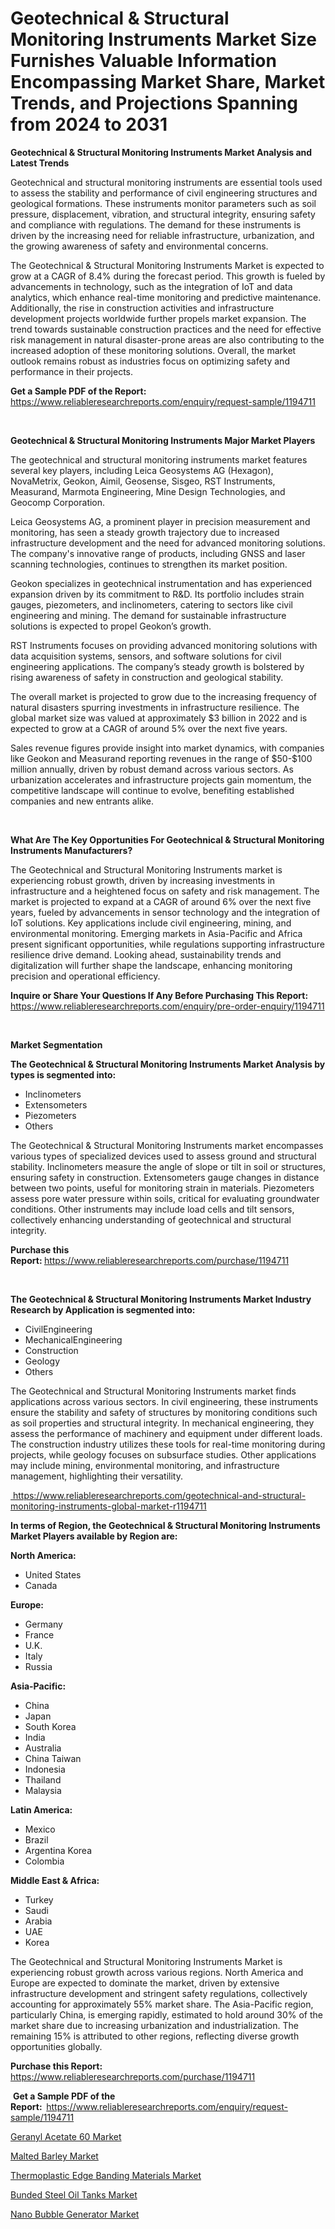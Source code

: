 <p><h1>Geotechnical & Structural Monitoring Instruments Market Size Furnishes Valuable Information Encompassing Market Share, Market Trends, and Projections Spanning from 2024 to 2031</h1></p><p><strong>Geotechnical & Structural Monitoring Instruments Market Analysis and Latest Trends</strong></p>
<p><p>Geotechnical and structural monitoring instruments are essential tools used to assess the stability and performance of civil engineering structures and geological formations. These instruments monitor parameters such as soil pressure, displacement, vibration, and structural integrity, ensuring safety and compliance with regulations. The demand for these instruments is driven by the increasing need for reliable infrastructure, urbanization, and the growing awareness of safety and environmental concerns.</p><p>The Geotechnical & Structural Monitoring Instruments Market is expected to grow at a CAGR of 8.4% during the forecast period. This growth is fueled by advancements in technology, such as the integration of IoT and data analytics, which enhance real-time monitoring and predictive maintenance. Additionally, the rise in construction activities and infrastructure development projects worldwide further propels market expansion. The trend towards sustainable construction practices and the need for effective risk management in natural disaster-prone areas are also contributing to the increased adoption of these monitoring solutions. Overall, the market outlook remains robust as industries focus on optimizing safety and performance in their projects.</p></p>
<p><strong>Get a Sample PDF of the Report:&nbsp;</strong> <a href="https://www.reliableresearchreports.com/enquiry/request-sample/1194711?utm_campaign=36&utm_medium=2&utm_source=Github&utm_content=ia&utm_term=02102024&utm_id=geotechnical-structural-monitoring-instruments">https://www.reliableresearchreports.com/enquiry/request-sample/1194711</a></p>
<p>&nbsp;</p>
<p><strong>Geotechnical & Structural Monitoring Instruments Major Market Players</strong></p>
<p><p>The geotechnical and structural monitoring instruments market features several key players, including Leica Geosystems AG (Hexagon), NovaMetrix, Geokon, Aimil, Geosense, Sisgeo, RST Instruments, Measurand, Marmota Engineering, Mine Design Technologies, and Geocomp Corporation. </p><p>Leica Geosystems AG, a prominent player in precision measurement and monitoring, has seen a steady growth trajectory due to increased infrastructure development and the need for advanced monitoring solutions. The company's innovative range of products, including GNSS and laser scanning technologies, continues to strengthen its market position.</p><p>Geokon specializes in geotechnical instrumentation and has experienced expansion driven by its commitment to R&D. Its portfolio includes strain gauges, piezometers, and inclinometers, catering to sectors like civil engineering and mining. The demand for sustainable infrastructure solutions is expected to propel Geokon’s growth.</p><p>RST Instruments focuses on providing advanced monitoring solutions with data acquisition systems, sensors, and software solutions for civil engineering applications. The company’s steady growth is bolstered by rising awareness of safety in construction and geological stability.</p><p>The overall market is projected to grow due to the increasing frequency of natural disasters spurring investments in infrastructure resilience. The global market size was valued at approximately $3 billion in 2022 and is expected to grow at a CAGR of around 5% over the next five years. </p><p>Sales revenue figures provide insight into market dynamics, with companies like Geokon and Measurand reporting revenues in the range of $50-$100 million annually, driven by robust demand across various sectors. As urbanization accelerates and infrastructure projects gain momentum, the competitive landscape will continue to evolve, benefiting established companies and new entrants alike.</p></p>
<p>&nbsp;</p>
<p><strong>What Are The Key Opportunities For Geotechnical & Structural Monitoring Instruments Manufacturers?</strong></p>
<p><p>The Geotechnical and Structural Monitoring Instruments market is experiencing robust growth, driven by increasing investments in infrastructure and a heightened focus on safety and risk management. The market is projected to expand at a CAGR of around 6% over the next five years, fueled by advancements in sensor technology and the integration of IoT solutions. Key applications include civil engineering, mining, and environmental monitoring. Emerging markets in Asia-Pacific and Africa present significant opportunities, while regulations supporting infrastructure resilience drive demand. Looking ahead, sustainability trends and digitalization will further shape the landscape, enhancing monitoring precision and operational efficiency.</p></p>
<p><strong>Inquire or Share Your Questions If Any Before Purchasing This Report:</strong> <a href="https://www.reliableresearchreports.com/enquiry/pre-order-enquiry/1194711?utm_campaign=36&utm_medium=2&utm_source=Github&utm_content=ia&utm_term=02102024&utm_id=geotechnical-structural-monitoring-instruments">https://www.reliableresearchreports.com/enquiry/pre-order-enquiry/1194711</a></p>
<p>&nbsp;</p>
<p><strong>Market Segmentation</strong></p>
<p><strong>The Geotechnical & Structural Monitoring Instruments Market Analysis by types is segmented into:</strong></p>
<p><ul><li>Inclinometers</li><li>Extensometers</li><li>Piezometers</li><li>Others</li></ul></p>
<p><p>The Geotechnical & Structural Monitoring Instruments market encompasses various types of specialized devices used to assess ground and structural stability. Inclinometers measure the angle of slope or tilt in soil or structures, ensuring safety in construction. Extensometers gauge changes in distance between two points, useful for monitoring strain in materials. Piezometers assess pore water pressure within soils, critical for evaluating groundwater conditions. Other instruments may include load cells and tilt sensors, collectively enhancing understanding of geotechnical and structural integrity.</p></p>
<p><strong>Purchase this Report:&nbsp;</strong><a href="https://www.reliableresearchreports.com/purchase/1194711?utm_campaign=36&utm_medium=2&utm_source=Github&utm_content=ia&utm_term=02102024&utm_id=geotechnical-structural-monitoring-instruments">https://www.reliableresearchreports.com/purchase/1194711</a></p>
<p>&nbsp;</p>
<p><strong>The Geotechnical & Structural Monitoring Instruments Market Industry Research by Application is segmented into:</strong></p>
<p><ul><li>CivilEngineering</li><li>MechanicalEngineering</li><li>Construction</li><li>Geology</li><li>Others</li></ul></p>
<p><p>The Geotechnical and Structural Monitoring Instruments market finds applications across various sectors. In civil engineering, these instruments ensure the stability and safety of structures by monitoring conditions such as soil properties and structural integrity. In mechanical engineering, they assess the performance of machinery and equipment under different loads. The construction industry utilizes these tools for real-time monitoring during projects, while geology focuses on subsurface studies. Other applications may include mining, environmental monitoring, and infrastructure management, highlighting their versatility.</p></p>
<p><a href="https://www.reliableresearchreports.com/geotechnical-and-structural-monitoring-instruments-global-market-r1194711?utm_campaign=36&utm_medium=2&utm_source=Github&utm_content=ia&utm_term=02102024&utm_id=geotechnical-structural-monitoring-instruments">&nbsp;https://www.reliableresearchreports.com/geotechnical-and-structural-monitoring-instruments-global-market-r1194711</a></p>
<p><strong>In terms of Region, the Geotechnical & Structural Monitoring Instruments Market Players available by Region are:</strong></p>
<p>
    <p> <strong> North America: </strong>
        <ul>
            <li>United States</li>
            <li>Canada</li>
        </ul>
        </p> 
    <p> <strong> Europe: </strong>
        <ul>
            <li>Germany</li>
            <li>France</li>
            <li>U.K.</li>
            <li>Italy</li>
            <li>Russia</li>
        </ul>
        </p> 
    <p> <strong> Asia-Pacific: </strong>
        <ul>
            <li>China</li>
            <li>Japan</li>
            <li>South Korea</li>
            <li>India</li>
            <li>Australia</li>
            <li>China Taiwan</li>
            <li>Indonesia</li>
            <li>Thailand</li>
            <li>Malaysia</li>
        </ul>
        </p> 
    <p> <strong> Latin America: </strong>
        <ul>
            <li>Mexico</li>
            <li>Brazil</li>
            <li>Argentina Korea</li>
            <li>Colombia</li>
        </ul>
        </p> 
    <p> <strong> Middle East & Africa: </strong>
        <ul>
            <li>Turkey</li>
            <li>Saudi</li>
            <li>Arabia</li>
            <li>UAE</li>
            <li>Korea</li>
        </ul>
    </p>
    </p>
<p><p>The Geotechnical and Structural Monitoring Instruments Market is experiencing robust growth across various regions. North America and Europe are expected to dominate the market, driven by extensive infrastructure development and stringent safety regulations, collectively accounting for approximately 55% market share. The Asia-Pacific region, particularly China, is emerging rapidly, estimated to hold around 30% of the market share due to increasing urbanization and industrialization. The remaining 15% is attributed to other regions, reflecting diverse growth opportunities globally.</p></p>
<p><strong>Purchase this Report: </strong><a href="https://www.reliableresearchreports.com/purchase/1194711?utm_campaign=36&utm_medium=2&utm_source=Github&utm_content=ia&utm_term=02102024&utm_id=geotechnical-structural-monitoring-instruments">https://www.reliableresearchreports.com/purchase/1194711</a></p>
<p>&nbsp;<strong>Get a Sample PDF of the Report:&nbsp;&nbsp;</strong><a href="https://www.reliableresearchreports.com/enquiry/request-sample/1194711?utm_campaign=36&utm_medium=2&utm_source=Github&utm_content=ia&utm_term=02102024&utm_id=geotechnical-structural-monitoring-instruments">https://www.reliableresearchreports.com/enquiry/request-sample/1194711</a></p>
<p><strong></strong></p>
<p><p><a href="https://github.com/SanjidaKhan901/Market-Research-Report-List-1/blob/main/geranyl-acetate-60-market.md?utm_campaign=36&utm_medium=2&utm_source=Github&utm_content=ia&utm_term=02102024&utm_id=geotechnical-structural-monitoring-instruments">Geranyl Acetate 60 Market</a></p><p><a href="https://www.linkedin.com/pulse/malted-barley-market-outlook-share-analysis-growth-trends-ognke?trackingId=jGUSS0KTSF6m9FxHGapf8A%3D%3D&utm_campaign=36&utm_medium=2&utm_source=Github&utm_content=ia&utm_term=02102024&utm_id=geotechnical-structural-monitoring-instruments">Malted Barley Market</a></p><p><a href="https://github.com/AngelaWalsh696/Market-Research-Report-List-1/blob/main/thermoplastic-edge-banding-materials-market.md?utm_campaign=36&utm_medium=2&utm_source=Github&utm_content=ia&utm_term=02102024&utm_id=geotechnical-structural-monitoring-instruments">Thermoplastic Edge Banding Materials Market</a></p><p><a href="https://issuu.com/reportprime-2/docs/bunded-steel-oil-tanks-market-size-_5643b1f03370c1?utm_campaign=36&utm_medium=2&utm_source=Github&utm_content=ia&utm_term=02102024&utm_id=geotechnical-structural-monitoring-instruments">Bunded Steel Oil Tanks Market</a></p><p><a href="https://issuu.com/reportprime-2/docs/nano-bubble-generator-market-size-2_c2d8fcde3dab65?utm_campaign=36&utm_medium=2&utm_source=Github&utm_content=ia&utm_term=02102024&utm_id=geotechnical-structural-monitoring-instruments">Nano Bubble Generator Market</a></p></p>